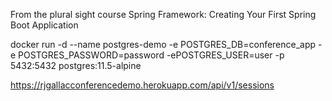 From the plural sight course
Spring Framework: Creating Your First Spring Boot Application

docker run -d --name postgres-demo -e POSTGRES_DB=conference_app -e POSTGRES_PASSWORD=password -ePOSTGRES_USER=user -p 5432:5432 postgres:11.5-alpine

https://rjgallacconferencedemo.herokuapp.com/api/v1/sessions